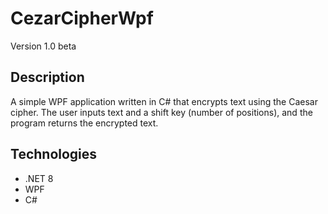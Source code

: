 # CezarCipherWpf

Version 1.0 beta

## Description

A simple WPF application written in C# that encrypts text using the Caesar cipher. The user inputs text and a shift key (number of positions), and the program returns the encrypted text.

## Technologies

- .NET 8
- WPF
- C#
